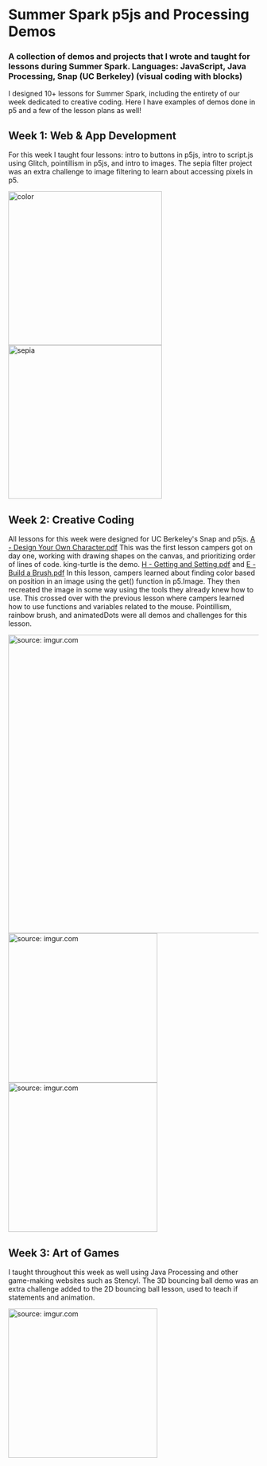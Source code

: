 # Summer Spark p5js and Processing Demos
### A collection of demos and projects that I wrote and taught for lessons during Summer Spark. Languages: JavaScript, Java Processing, Snap (UC Berkeley) (visual coding with blocks) 

I designed 10+ lessons for Summer Spark, including the entirety of our week dedicated to creative coding. Here I have examples of demos done in p5 and a few of the lesson plans as well! 

## **Week 1: Web & App Development**

For this week I taught four lessons: intro to buttons in p5js, intro to script.js using Glitch, pointillism in p5js, and intro to images. 
The sepia filter project was an extra challenge to image filtering to learn about accessing pixels in p5.

<img width = "309" alt="color" src="https://images.fineartamerica.com/images/artworkimages/mediumlarge/3/wonder-woman-pop-art-artstudione.jpg">
<img width="309" alt="sepia" src="https://user-images.githubusercontent.com/84355976/126533792-b45931b6-8ec3-4bb9-a8a8-1e225cd9c3f3.png">


## **Week 2: Creative Coding**

All lessons for this week were designed for UC Berkeley's Snap and p5js.
[A - Design Your Own Character.pdf](https://github.com/katkahler/spark-demos-p5/files/6851461/_A.-.Design.Your.Own.Character.pdf)
This was the first lesson campers got on day one, working with drawing shapes on the canvas, and prioritizing order of lines of code. king-turtle is the demo.
[H - Getting and Setting.pdf](https://github.com/katkahler/spark-demos-p5/files/6851471/H.-.Getting.and.Setting.pdf) and  [E - Build a Brush.pdf](https://github.com/katkahler/spark-demos-p5/files/6851478/E.-.Build.a.Brush.pdf)
In this lesson, campers learned about finding color based on position in an image using the get() function in p5.Image. They then recreated the image in some way using the tools they already knew how to use. This crossed over with the previous lesson where campers learned how to use functions and variables related to the mouse. Pointillism, rainbow brush, and animatedDots were all demos and challenges for this lesson.

<a href="https://imgur.com/5cjlQ3U"><img width="600" src="https://i.imgur.com/5cjlQ3U.png" title="source: imgur.com" /></a>
<a href="https://imgur.com/XWsVn1G"><img height="300" src="https://i.imgur.com/XWsVn1G.png" title="source: imgur.com" /></a>
<a href="https://imgur.com/exQw7rz"><img height="300" src="https://i.imgur.com/exQw7rz.png" title="source: imgur.com" /></a>


## **Week 3: Art of Games**

I taught throughout this week as well using Java Processing and other game-making websites such as Stencyl.
The 3D bouncing ball demo was an extra challenge added to the 2D bouncing ball lesson, used to teach if statements and animation. 

<a href="https://imgur.com/Gd6cEap"><img width="300" src="https://i.imgur.com/Gd6cEap.png" title="source: imgur.com" /></a>

